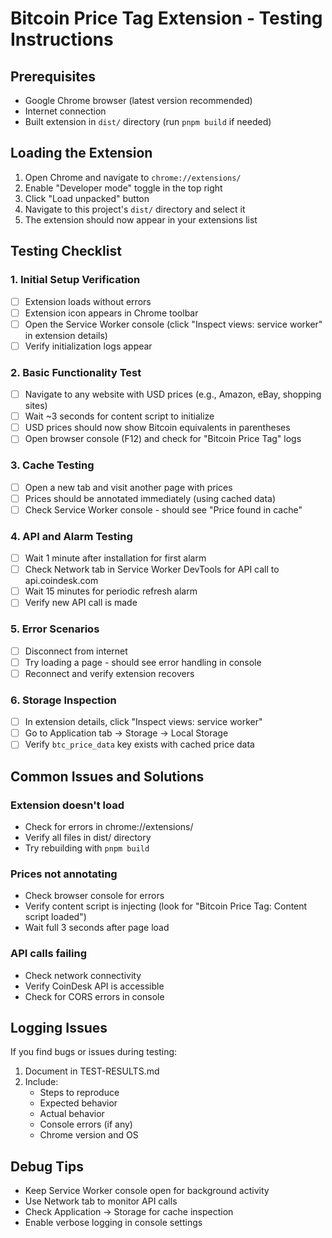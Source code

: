 # Bitcoin Price Tag Extension - Testing Instructions

## Prerequisites
- Google Chrome browser (latest version recommended)
- Internet connection
- Built extension in `dist/` directory (run `pnpm build` if needed)

## Loading the Extension
1. Open Chrome and navigate to `chrome://extensions/`
2. Enable "Developer mode" toggle in the top right
3. Click "Load unpacked" button
4. Navigate to this project's `dist/` directory and select it
5. The extension should now appear in your extensions list

## Testing Checklist

### 1. Initial Setup Verification
- [ ] Extension loads without errors
- [ ] Extension icon appears in Chrome toolbar
- [ ] Open the Service Worker console (click "Inspect views: service worker" in extension details)
- [ ] Verify initialization logs appear

### 2. Basic Functionality Test
- [ ] Navigate to any website with USD prices (e.g., Amazon, eBay, shopping sites)
- [ ] Wait ~3 seconds for content script to initialize
- [ ] USD prices should now show Bitcoin equivalents in parentheses
- [ ] Open browser console (F12) and check for "Bitcoin Price Tag" logs

### 3. Cache Testing
- [ ] Open a new tab and visit another page with prices
- [ ] Prices should be annotated immediately (using cached data)
- [ ] Check Service Worker console - should see "Price found in cache"

### 4. API and Alarm Testing
- [ ] Wait 1 minute after installation for first alarm
- [ ] Check Network tab in Service Worker DevTools for API call to api.coindesk.com
- [ ] Wait 15 minutes for periodic refresh alarm
- [ ] Verify new API call is made

### 5. Error Scenarios
- [ ] Disconnect from internet
- [ ] Try loading a page - should see error handling in console
- [ ] Reconnect and verify extension recovers

### 6. Storage Inspection
- [ ] In extension details, click "Inspect views: service worker"
- [ ] Go to Application tab → Storage → Local Storage
- [ ] Verify `btc_price_data` key exists with cached price data

## Common Issues and Solutions

### Extension doesn't load
- Check for errors in chrome://extensions/
- Verify all files in dist/ directory
- Try rebuilding with `pnpm build`

### Prices not annotating
- Check browser console for errors
- Verify content script is injecting (look for "Bitcoin Price Tag: Content script loaded")
- Wait full 3 seconds after page load

### API calls failing
- Check network connectivity
- Verify CoinDesk API is accessible
- Check for CORS errors in console

## Logging Issues
If you find bugs or issues during testing:
1. Document in TEST-RESULTS.md
2. Include:
   - Steps to reproduce
   - Expected behavior
   - Actual behavior
   - Console errors (if any)
   - Chrome version and OS

## Debug Tips
- Keep Service Worker console open for background activity
- Use Network tab to monitor API calls
- Check Application → Storage for cache inspection
- Enable verbose logging in console settings